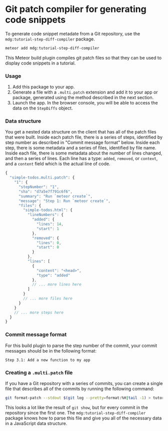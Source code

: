 <h1>Git patch compiler for generating code snippets</h1>

To generate code snippet metadate from a Git repository, use the `mdg:tutorial-step-diff-compiler` package.

```sh
meteor add mdg:tutorial-step-diff-compiler
```

This Meteor build plugin compiles git patch files so that they can be used to display code snippets in a tutorial.

### Usage

1. Add this package to your app.
2. Generate a file with a `.multi.patch` extension and add it to your app or package, generated using the method described in the next section.
3. Launch the app. In the browser console, you will be able to access the data on the `StepDiffs` object.

### Data structure

You get a nested data structure on the client that has all of the patch files that were built. Inside each patch file, there is a series of steps, identified by step number as described in "Commit message format" below. Inside each step, there is some metadata and a series of files, identified by file name. Inside each file, there is some metadata about the number of lines changed, and then a series of lines. Each line has a type: `added`, `removed`, or `context`, and a `content` field which is the actual line of code.

```js
{
  "simple-todos.multi.patch": {
    "1": {
      "stepNumber": "1",
      "sha": "d7a5e7f791c6f6",
      "summary": "Run `meteor create`",
      "message": "Step 1: Run `meteor create`",
      "files": {
        "simple-todos.html": {
          "lineNumbers": {
            "added": {
              "lines": 14,
              "start": 1
            },
            "removed": {
              "lines": 0,
              "start": 0
            }
          },
          "lines": [
            {
              "content": "<head>",
              "type": "added"
            },
            // ... more lines here
          ]
        }
        // ... more files here
      }
    }
    // ... more steps here
  }
}
```

### Commit message format

For this build plugin to parse the step number of the commit, your commit messages should be in the following format:

```
Step 3.1: Add a new function to my app
```

### Creating a `.multi.patch` file

If you have a Git repository with a series of commits, you can create a single file that describes all of the commits by running the following command:

```sh
git format-patch --stdout $(git log --pretty=format:%H|tail -1) > tutorial.multi.patch
```

This looks a lot like the result of `git show`, but for every commit in the repository since the first one. The `mdg:tutorial-step-diff-compiler` package knows how to parse this file and give you all of the necessary data in a JavaScript data structure.
